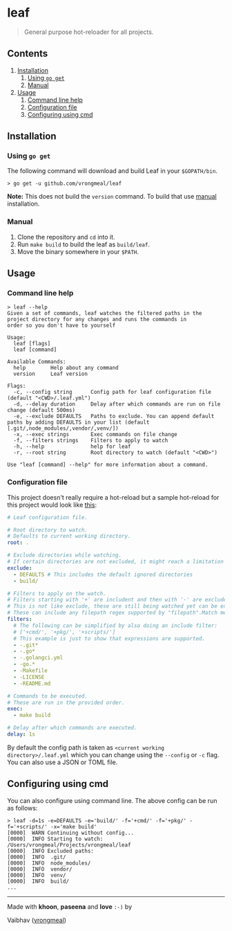 # leaf

> General purpose hot-reloader for all projects.

## Contents

1. [Installation](#installation)
    1. [Using `go get`](#using-go-get)
    1. [Manual](#manual)
1. [Usage](#usage)
    1. [Command line help](#command-line-help)
    1. [Configuration file](#configuration-file)
    1. [Configuring using cmd](#configuring-using-cmd)

## Installation

### Using `go get`

The following command will download and build Leaf in your `$GOPATH/bin`.

```console
> go get -u github.com/vrongmeal/leaf
```

**Note:** This does not build the `version` command. To build that use [manual](#manual) installation.

### Manual

1. Clone the repository and `cd` into it.
1. Run `make build` to build the leaf as `build/leaf`.
1. Move the binary somewhere in your `$PATH`.

## Usage

### Command line help

```console
> leaf --help
Given a set of commands, leaf watches the filtered paths in the project directory for any changes and runs the commands in
order so you don't have to yourself

Usage:
  leaf [flags]
  leaf [command]

Available Commands:
  help        Help about any command
  version     Leaf version

Flags:
  -c, --config string      Config path for leaf configuration file (default "<CWD>/.leaf.yml")
  -d, --delay duration     Delay after which commands are run on file change (default 500ms)
  -e, --exclude DEFAULTS   Paths to exclude. You can append default paths by adding DEFAULTS in your list (default [.git/,node_modules/,vendor/,venv/])
  -x, --exec strings       Exec commands on file change
  -f, --filters strings    Filters to apply to watch
  -h, --help               help for leaf
  -r, --root string        Root directory to watch (default "<CWD>")

Use "leaf [command] --help" for more information about a command.
```

### Configuration file

This project doesn't really require a hot-reload but a sample hot-reload for this project would look like [this](_examples/sample.leaf.yml):

```yaml
# Leaf configuration file.

# Root directory to watch.
# Defaults to current working directory.
root: .

# Exclude directories while watching.
# If certain directories are not excluded, it might reach a limitation where watcher doesn't start.
exclude:
  - DEFAULTS # This includes the default ignored directories
  - build/

# Filters to apply on the watch.
# Filters starting with '+' are includent and then with '-' are excluded.
# This is not like exclude, these are still being watched yet can be excluded from the execution.
# These can include any filepath regex supported by "filepath".Match method or even a directory.
filters:
  # The following can be simplified by also doing an include filter:
  # ['+cmd/', '+pkg/', '+scripts/']
  # This example is just to show that expressions are supported.
  - -.git*
  - -.go*
  - -.golangci.yml
  - -go.*
  - -Makefile
  - -LICENSE
  - -README.md

# Commands to be executed.
# These are run in the provided order.
exec:
  - make build

# Delay after which commands are executed.
delay: 1s
```

By default the config path is taken as `<current working directory>/.leaf.yml` which you can change using the `--config` or `-c` flag. You can also use a JSON or TOML file.

## Configuring using cmd

You can also configure using command line. The above config can be run as follows:

```console
> leaf -d=1s -e=DEFAULTS -e='build/' -f='+cmd/' -f='+pkg/' -f='+scripts/' -x='make build'
[0000]  WARN Continuing without config...
[0000]  INFO Starting to watch: /Users/vrongmeal/Projects/vrongmeal/leaf
[0000]  INFO Excluded paths:
[0000]  INFO  .git/
[0000]  INFO  node_modules/
[0000]  INFO  vendor/
[0000]  INFO  venv/
[0000]  INFO  build/
...
```

---

Made with **khoon**, **paseena** and **love** `:-)` by

Vaibhav ([vrongmeal](https://vrongmeal.github.io))
